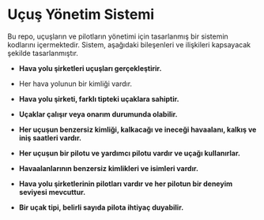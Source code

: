 # Uçuş Yönetim Sistemi

Bu repo, uçuşların ve pilotların yönetimi için tasarlanmış bir sistemin kodlarını içermektedir. Sistem, aşağıdaki bileşenleri ve ilişkileri kapsayacak şekilde tasarlanmıştır.

- **Hava yolu şirketleri uçuşları gerçekleştirir.**

- Her hava yolunun bir kimliği vardır.

- **Hava yolu şirketi, farklı tipteki uçaklara sahiptir.**

- **Uçaklar çalışır veya onarım durumunda olabilir.**

- **Her uçuşun benzersiz kimliği, kalkacağı ve ineceği havaalanı, kalkış ve iniş saatleri vardır.**

- **Her uçuşun bir pilotu ve yardımcı pilotu vardır ve uçağı kullanırlar.**

- **Havaalanlarının benzersiz kimlikleri ve isimleri vardır.**

- **Hava yolu şirketlerinin pilotları vardır ve her pilotun bir deneyim seviyesi mevcuttur.**

- **Bir uçak tipi, belirli sayıda pilota ihtiyaç duyabilir.**

